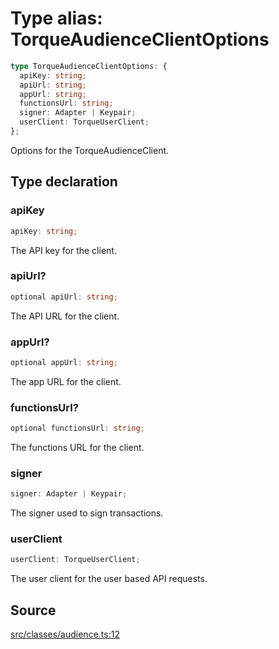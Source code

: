 # Type alias: TorqueAudienceClientOptions

```ts
type TorqueAudienceClientOptions: {
  apiKey: string;
  apiUrl: string;
  appUrl: string;
  functionsUrl: string;
  signer: Adapter | Keypair;
  userClient: TorqueUserClient;
};
```

Options for the TorqueAudienceClient.

## Type declaration

### apiKey

```ts
apiKey: string;
```

The API key for the client.

### apiUrl?

```ts
optional apiUrl: string;
```

The API URL for the client.

### appUrl?

```ts
optional appUrl: string;
```

The app URL for the client.

### functionsUrl?

```ts
optional functionsUrl: string;
```

The functions URL for the client.

### signer

```ts
signer: Adapter | Keypair;
```

The signer used to sign transactions.

### userClient

```ts
userClient: TorqueUserClient;
```

The user client for the user based API requests.

## Source

[src/classes/audience.ts:12](https://github.com/torque-labs/torque-ts-sdk/blob/06c96b69b43209c72870e94ce49516c9ed8e9158/src/classes/audience.ts#L12)
